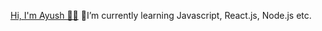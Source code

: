 
[Hi, I'm Ayush 👋🏻](https://github.com/ayushsharma-1)
🌱I’m currently learning Javascript, React.js, Node.js etc.
